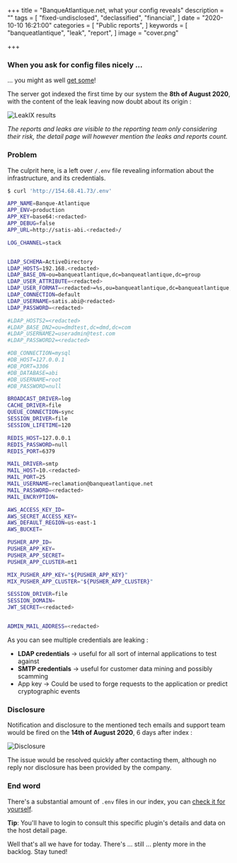 +++
title = "BanqueAtlantique.net, what your config reveals"
description = ""
tags = [
    "fixed-undisclosed",
    "declassified",
    "financial",
]
date = "2020-10-10 16:21:00"
categories = [
    "Public reports",
]
keywords = [
    "banqueatlantique",
    "leak",
    "report",
]
image = "cover.png"

+++

### When you ask for config files nicely ...

... you might as well [get some](https://leakix.net/host/154.68.41.73)!

<!--more-->

The server got indexed the first time by our system the **8th of August 2020**,
with the content of the leak leaving now doubt about its origin :

![LeakIX results](/banqueatlantique/results.png)

_The reports and leaks are visible to the reporting team only considering their
risk, the detail page will however mention the leaks and reports count._

### Problem

The culprit here, is a left over `/.env` file revealing information about the
infrastructure, and its credentials.

```sh
$ curl 'http://154.68.41.73/.env'
```

```sh
APP_NAME=Banque-Atlantique
APP_ENV=production
APP_KEY=base64:<redacted>
APP_DEBUG=false
APP_URL=http://satis-abi.<redacted>/

LOG_CHANNEL=stack


LDAP_SCHEMA=ActiveDirectory
LDAP_HOSTS=192.168.<redacted>
LDAP_BASE_DN=ou=banqueatlantique,dc=banqueatlantique,dc=group
LDAP_USER_ATTRIBUTE=<redacted>
LDAP_USER_FORMAT=<redacted>=%s,ou=banqueatlantique,dc=banqueatlantique,dc=group
LDAP_CONNECTION=default
LDAP_USERNAME=satis.abi@<redacted>
LDAP_PASSWORD=<redacted>

#LDAP_HOSTS2=<redacted>
#LDAP_BASE_DN2=ou=dmdtest,dc=dmd,dc=com
#LDAP_USERNAME2=useradmin@test.com
#LDAP_PASSWORD2=<redacted>

#DB_CONNECTION=mysql
#DB_HOST=127.0.0.1
#DB_PORT=3306
#DB_DATABASE=abi
#DB_USERNAME=root
#DB_PASSWORD=null

BROADCAST_DRIVER=log
CACHE_DRIVER=file
QUEUE_CONNECTION=sync
SESSION_DRIVER=file
SESSION_LIFETIME=120

REDIS_HOST=127.0.0.1
REDIS_PASSWORD=null
REDIS_PORT=6379

MAIL_DRIVER=smtp
MAIL_HOST=10.<redacted>
MAIL_PORT=25
MAIL_USERNAME=reclamation@banqueatlantique.net
MAIL_PASSWORD=<redacted>
MAIL_ENCRYPTION=

AWS_ACCESS_KEY_ID=
AWS_SECRET_ACCESS_KEY=
AWS_DEFAULT_REGION=us-east-1
AWS_BUCKET=

PUSHER_APP_ID=
PUSHER_APP_KEY=
PUSHER_APP_SECRET=
PUSHER_APP_CLUSTER=mt1

MIX_PUSHER_APP_KEY="${PUSHER_APP_KEY}"
MIX_PUSHER_APP_CLUSTER="${PUSHER_APP_CLUSTER}"

SESSION_DRIVER=file
SESSION_DOMAIN=
JWT_SECRET=<redacted>


ADMIN_MAIL_ADDRESS=<redacted>
```

As you can see multiple credentials are leaking :

- **LDAP credentials** -> useful for all sort of internal applications to test
  against
- **SMTP credentials** -> useful for customer data mining and possibly scamming
- App key -> Could be used to forge requests to the application or predict
  cryptographic events

### Disclosure

Notification and disclosure to the mentioned tech emails and support team would
be fired on the **14th of August 2020**, 6 days after index :

![Disclosure](/banqueatlantique/report.png)

The issue would be resolved quickly after contacting them, although no reply nor
disclosure has been provided by the company.

### End word

There's a substantial amount of `.env` files in our index, you can
[check it for yourself](https://leakix.net/search?page=0&q=%2Bplugin%3ADotEnvConfigPlugin&scope=leak).

**Tip**: You'll have to login to consult this specific plugin's details and data
on the host detail page.

Well that's all we have for today. There's ... still ... plenty more in the
backlog. Stay tuned!

[leakix]: https://leakix.net/
[banqueatlantique]: https://www.banqueatlantique.net/
